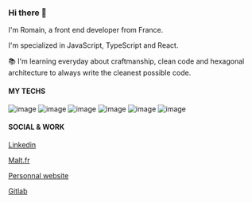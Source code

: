 ### Hi there 👋

I'm Romain, a front end developer from France.

I'm specialized in JavaScript, TypeScript and React.

📚 I'm learning everyday about craftmanship, clean code and hexagonal architecture to always write the cleanest possible code.

#### MY TECHS 
![image](https://user-images.githubusercontent.com/68992798/114865723-82884500-9da7-11eb-9dd4-fa9df9a782e1.png)
![image](https://user-images.githubusercontent.com/68992798/114865743-8b791680-9da7-11eb-8338-201bcd4b1557.png)
![image](https://user-images.githubusercontent.com/68992798/114865762-93d15180-9da7-11eb-8984-20ea60e68452.png)
![image](https://user-images.githubusercontent.com/68992798/114865776-99c73280-9da7-11eb-9f9b-1feeb4679b27.png)
![image](https://user-images.githubusercontent.com/68992798/114865788-9e8be680-9da7-11eb-9ccf-43c03f2aaa1d.png)
![image](https://user-images.githubusercontent.com/68992798/114865815-a51a5e00-9da7-11eb-9c76-a2fd37e3a02b.png)


#### SOCIAL & WORK
<a href="https://www.linkedin.com/in/romain-desson-935466168/">Linkedin</a>

<a href ="https://www.malt.fr/profile/romaindesson">Malt.fr</a>

<a href ="https://romain-desson.com/">Personnal website</a>

<a href="https://gitlab.com/astrachain-dev-team/dot/-/merge_requests?scope=all&state=merged">Gitlab</a>
